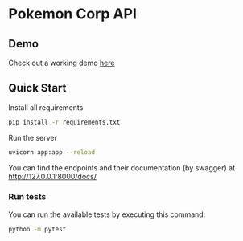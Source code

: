 # Pokemon Corp API

## Demo
Check out a working demo [here](https://pokecorp-3a23066915f4.herokuapp.com/)


## Quick Start
Install all requirements
```bash
pip install -r requirements.txt
```
Run the server
```bash
uvicorn app:app --reload
```
You can find the endpoints and their documentation (by swagger) at
http://127.0.0.1:8000/docs/

### Run tests
You can run the available tests by executing this command:
```bash
python -m pytest
```
